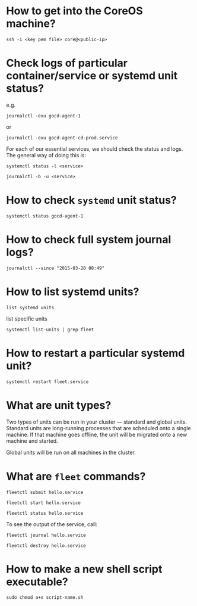 # How to get into the CoreOS machine?

```
ssh -i <key pem file> core@<public-ip>
```

# Check logs of particular container/service or systemd unit status?

e.g.

```
journalctl -exu gocd-agent-1
```

or

```
journalctl -exu gocd-agent-cd-prod.service
```

For each of our essential services, we should check the status and logs. The general way of doing this is:

```
systemctl status -l <service>
```

```
journalctl -b -u <service>
```

# How to check `systemd` unit status?

```
systemctl status gocd-agent-1
```

# How to check full system journal logs?

```
journalctl --since "2015-03-20 08:49"
```

# How to list systemd units?

```
list systemd units
```

list specific units

```
systemctl list-units | grep fleet
```

# How to restart a particular systemd unit?

```
systemctl restart fleet.service
```

# What are unit types?


Two types of units can be run in your cluster — standard and global units. Standard units are long-running processes that are scheduled onto a single machine. If that machine goes offline, the unit will be migrated onto a new machine and started.

Global units will be run on all machines in the cluster.

# What are `fleet` commands?

```
fleetctl submit hello.service
```

```
fleetctl start hello.service
```

```
fleetctl status hello.service
```

To see the output of the service, call:
```
fleetctl journal hello.service
```

```
fleetctl destroy hello.service
```

# How to make a new shell script executable?

```
sudo chmod a+x script-name.sh
```

